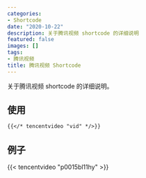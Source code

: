 ```yaml
---
categories:
- Shortcode
date: "2020-10-22"
description: 关于腾讯视频 shortcode 的详细说明
featured: false
images: []
tags:
- 腾讯视频
title: 腾讯视频 Shortcode
---
```


关于腾讯视频 shortcode 的详细说明。
<!--more-->

## 使用

```markdown
{{</* tencentvideo "vid" */>}}
```

## 例子

{{< tencentvideo "p0015bl11hy" >}}
